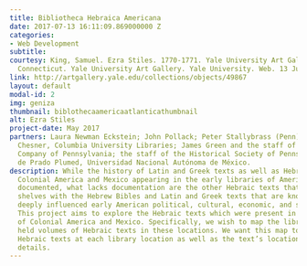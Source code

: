 ```yaml
---
title: Bibliotheca Hebraica Americana
date: 2017-07-13 16:11:09.869000000 Z
categories:
- Web Development
subtitle: 
courtesy: King, Samuel. Ezra Stiles. 1770-1771. Yale University Art Gallery, New Haven,
  Connecticut. Yale University Art Gallery. Yale University. Web. 13 July 2017. <http://artgallery.yale.edu/collections/objects/49867>.
link: http://artgallery.yale.edu/collections/objects/49867
layout: default
modal-id: 2
img: geniza
thumbnail: biblothecaamericaatlanticathumbnail
alt: Ezra Stiles
project-date: May 2017
partners: Laura Newman Eckstein; John Pollack; Peter Stallybrass (Penn); Michelle
  Chesner, Columbia University Libraries; James Green and the staff of the Library
  Company of Pennsylvania; the staff of the Historical Society of Pennsylvania; Jesús
  de Prado Plumed, Universidad Nacional Autónoma de México.
description: While the history of Latin and Greek texts as well as Hebrew Bibles in
  Colonial America and Mexico appearing in the early libraries of America is well
  documented, what lacks documentation are the other Hebraic texts that shared the
  shelves with the Hebrew Bibles and Latin and Greek texts that are known to have
  deeply influenced early American political, cultural, economic, and scientific thought.
  This project aims to explore the Hebraic texts which were present in the libraries
  of Colonial America and Mexico. Specifically, we wish to map the libraries that
  held volumes of Hebraic texts in these locations. We want this map to illustrate
  Hebraic texts at each library location as well as the text’s location and other
  details.
---
```


